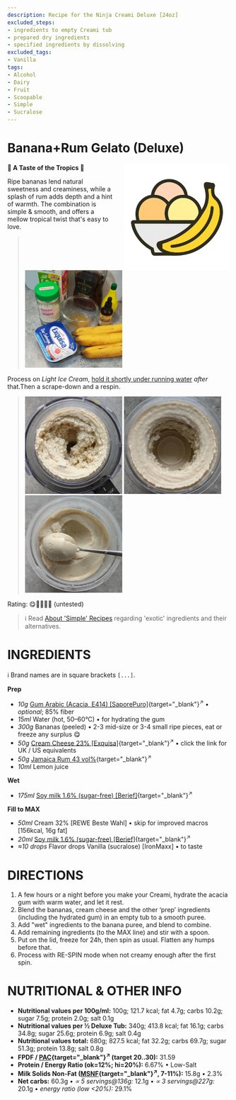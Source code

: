 ```yaml
---
description: Recipe for the Ninja Creami Deluxe [24oz]
excluded_steps:
- ingredients to empty Creami tub
- prepared dry ingredients
- specified ingredients by dissolving
excluded_tags:
- Vanilla
tags:
- Alcohol
- Dairy
- Fruit
- Scoopable
- Simple
- Sucralose
---
```

# Banana+Rum Gelato (Deluxe)
<img style="float: right; margin-left: 1.5em;" width=240 alt="Logo" src="https://raw.githubusercontent.com/jhermann/ice-creamery/refs/heads/main/assets/banana-ice-cream-logo.png" />

**🍌 A Taste of the Tropics 🍹**

Ripe bananas lend natural sweetness and creaminess, while a splash of rum adds depth and a hint of warmth.
The combination is simple & smooth, and offers a mellow tropical twist that's easy to love.

> <img width=220 alt="Ingredients" src="Banana-Rum-Gelato_2025-08-19.jpg" class="zoomable" />

Process on *Light Ice Cream*, [hold it shortly under running water](https://jhermann.github.io/ice-creamery/info/tips%2Btricks/#handling-of-icy-sides-bottom)
*after* that.Then a scrape-down and a respin.

> <img width=220 alt="After Light Ice Cream" src="Banana-Rum-Gelato_2025-08-21_1.jpg" class="zoomable" />
> <img width=220 alt="After Respin" src="Banana-Rum-Gelato_2025-08-21_2.jpg" class="zoomable" />
> <img width=220 alt="Scooped" src="Banana-Rum-Gelato_2025-08-21_3.jpg" class="zoomable" />

Rating: 😋🍌🍌🍌🍹 (untested)

> ℹ️ Read [About 'Simple' Recipes](/ice-creamery/info/tips%2Btricks/#about-simple-recipes) regarding 'exotic' ingredients and their alternatives.

# INGREDIENTS

ℹ️ Brand names are in square brackets `[...]`.

**Prep**

  - _10g_ [Gum Arabic (Acacia, E414) \[SaporePuro\]](/ice-creamery/info/ingredients/#acacia-gum-gum-arabic-e414){target="_blank"}<sup>↗</sup> • *optional*; 85% fiber
  - _15ml_ Water (hot, 50–60°C) • for hydrating the gum
  - _300g_ Bananas (peeled) • 2-3 mid-size or 3-4 small ripe pieces, eat or freeze any surplus 😋
  - _50g_ [Cream Cheese 23% \[Exquisa\]](/ice-creamery/info/ingredients/#cream-cheese){target="_blank"}<sup>↗</sup> • click the link for UK / US equivalents
  - _50g_ [Jamaica Rum 43 vol%](/ice-creamery/info/ingredients/#alcohol-ethanol){target="_blank"}<sup>↗</sup>
  - _10ml_ Lemon juice

**Wet**

  - _175ml_ [Soy milk 1.6% (sugar-free) \[Berief\]](/ice-creamery/info/ingredients/#soy-milk){target="_blank"}<sup>↗</sup>

**Fill to MAX**

  - _50ml_ Cream 32% [REWE Beste Wahl] • skip for improved macros [156kcal, 16g fat]
  - _20ml_ [Soy milk 1.6% (sugar-free) \[Berief\]](/ice-creamery/info/ingredients/#soy-milk){target="_blank"}<sup>↗</sup>
  - _≈10 drops_ Flavor drops Vanilla (sucralose) [IronMaxx] • to taste

# DIRECTIONS

 1. A few hours or a night before you make your Creami, hydrate the acacia gum with warm water, and let it rest.
 1. Blend the bananas, cream cheese and the other ‘prep’ ingredients (including the hydrated gum) in an empty tub to a smooth puree.
 1. Add "wet" ingredients to the banana puree, and blend to combine.
 1. Add remaining ingredients (to the MAX line) and stir with a spoon.
 1. Put on the lid, freeze for 24h, then spin as usual. Flatten any humps before that.
 1. Process with RE-SPIN mode when not creamy enough after the first spin.

# NUTRITIONAL & OTHER INFO

- **Nutritional values per 100g/ml:** 100g; 121.7 kcal; fat 4.7g; carbs 10.2g; sugar 7.5g; protein 2.0g; salt 0.1g
- **Nutritional values per ½ Deluxe Tub:** 340g; 413.8 kcal; fat 16.1g; carbs 34.8g; sugar 25.6g; protein 6.9g; salt 0.4g
- **Nutritional values total:** 680g; 827.5 kcal; fat 32.2g; carbs 69.7g; sugar 51.3g; protein 13.8g; salt 0.8g
- **FPDF / [PAC](/ice-creamery/info/glossary/#potere-anti-congelante-pac){target="_blank"}<sup>↗</sup> (target 20..30):** 31.59
- **Protein / Energy Ratio (ok=12%; hi=20%):** 6.67% • Low-Salt
- **Milk Solids Non-Fat ([MSNF](/ice-creamery/info/glossary/#milk-solids-not-fat-msnf){target="_blank"}<sup>↗</sup>, 7-11%):** 15.8g • 2.3%
- **Net carbs:** 60.3g • *∝ 5 servings@136g:* 12.1g • *∝ 3 servings@227g:* 20.1g • *energy ratio (low <20%):* 29.1%
